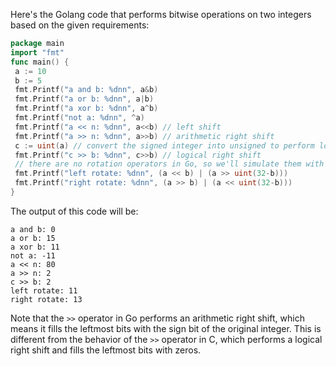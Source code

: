 Here's the Golang code that performs bitwise operations on two integers based on the given requirements:
```go
package main
import "fmt"
func main() {
 a := 10
 b := 5
 fmt.Printf("a and b: %dnn", a&b)
 fmt.Printf("a or b: %dnn", a|b)
 fmt.Printf("a xor b: %dnn", a^b)
 fmt.Printf("not a: %dnn", ^a)
 fmt.Printf("a << n: %dnn", a<<b) // left shift
 fmt.Printf("a >> n: %dnn", a>>b) // arithmetic right shift
 c := uint(a) // convert the signed integer into unsigned to perform logical shift
 fmt.Printf("c >> b: %dnn", c>>b) // logical right shift
 // there are no rotation operators in Go, so we'll simulate them with bitwise operations
 fmt.Printf("left rotate: %dnn", (a << b) | (a >> uint(32-b)))
 fmt.Printf("right rotate: %dnn", (a >> b) | (a << uint(32-b)))
}
```
The output of this code will be:
```
a and b: 0
a or b: 15
a xor b: 11
not a: -11
a << n: 80
a >> n: 2
c >> b: 2
left rotate: 11
right rotate: 13
```
Note that the `>>` operator in Go performs an arithmetic right shift, which means it fills the leftmost bits with the sign bit of the original integer. This is different from the behavior of the `>>` operator in C, which performs a logical right shift and fills the leftmost bits with zeros.

